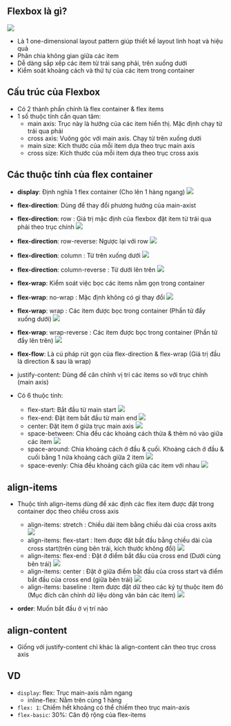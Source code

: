 ## Flexbox là gì?
![](img/flexbox.png)
- Là 1 one-dimensional layout pattern giúp thiết kế layout linh hoạt và hiệu quả 
- Phân chia không gian giữa các item 
- Dễ dàng sắp xếp các item từ trái sang phải, trên xuống dưới 
- Kiểm soát khoảng cách và thứ tự của các item trong container

## Cấu trúc của Flexbox
- Có 2 thành phần chính là flex container & flex items 
- 1 số thuộc tính cần quan tâm: 
    - main axis: Trục này là hướng của các item hiển thị. Mặc định chạy từ trái qua phải
    - cross axis: Vuông góc với main axis. Chạy từ trên xuống dưới 
    - main size: Kích thước của mỗi item dựa theo trục main axis
    - cross size: Kích thước của mỗi item dựa theo trục cross axis

## Các thuộc tính của flex container
- **display**: Định nghĩa 1 flex container (Cho lên 1 hàng ngang)
![](img/display-flex.png)
- **flex-direction**: Dùng để thay đổi phương hướng của main-axist 
- **flex-direction**: row : Giá trị mặc định của flexbox đặt item từ trái qua phải theo trục chính 
![](img/flex-direction-row.png)
- **flex-direction**: row-reverse: Ngược lại với row 
![](img/flex-direction-rowreverse.png)
- **flex-direction**: column : Từ trên xuống dưới 
![](img/flex-direction-column.png)
- **flex-direction**: column-reverse : Từ dưới lên trên 
![](img/flex-direction-column-reverse.png)
- **flex-wrap**: Kiểm soát việc bọc các items nằm gọn trong container
- **flex-wrap**: no-wrap : Mặc định không có gì thay đổi
![](img/nowrap.png)
- **flex-wrap**: wrap : Các item được bọc trong container (Phần tử đẩy xuống dưới)
![](img/wrap.png)
- **flex-wrap**: wrap-reverse : Các item được bọc trong container (Phần tử đẩy lên trên)
![](img/wrap-reverse.png)
- **flex-flow**: Là cú pháp rút gọn của flex-direction & flex-wrap (Giá trị đầu là direction & sau là wrap)

- justify-content: Dùng để căn chỉnh vị trí các items so với trục chính (main axis)
- Có 6 thuộc tính: 
    - flex-start: Bắt đầu từ main start
    ![](img/flex-start.png)
    - flex-end: Đặt item bắt đầu từ main end
    ![](img/flex-end.png)
    - center: Đặt item ở giữa trục main axis
    ![](img/center.png)
    - space-between: Chia đều các khoảng cách thừa & thêm nó vào giữa các item
    ![](img/space-between.png)
    - space-around: Chia khoảng cách ở đầu & cuối. Khoảng cách ở đầu & cuối bằng 1 nửa khoảng cách giữa 2 item
    ![](img/space-around.png)
    - space-evenly: Chia đều khoảng cách giữa các item với nhau
    ![](img/space-evenly.png)

## align-items
- Thuộc tính align-items dùng để xác định các flex item được đặt trong container dọc theo chiều cross axis
    - align-items: stretch : Chiều dài item bằng chiều dài của cross axits
    ![](img/stretch.png)
    - align-items: flex-start : Item được đặt bắt đầu bằng chiều dài của cross start(trên cùng bên trái, kích thước không đổi)
    ![](img/align-flex-start.png)
    - align-items: flex-end : Đặt ở điểm bắt đầu của cross end (Dưới cùng bên trái)
    ![](img/align-flex-end.png)
    - align-items: center : Đặt ở giữa điểm bắt đầu của cross start và điểm bắt đầu của cross end (giữa bên trái)
    ![](img/align-center.png)
    - align-items: baseline : Item được đặt dữ theo các ký tự thuộc item đó (Mục đích căn chỉnh dữ liệu dòng văn bản các item)
    ![](img/align-baseline.png)

- **order**: Muốn bắt đầu ở vị trí nào

## align-content
 - Giống với justify-content chỉ khác là align-content căn theo trục cross axis 


## VD 
- `display`: flex: Trục main-axis nằm ngang 
    - inline-flex: Nằm trên cùng 1 hàng
- `flex: 1`: Chiếm hết khoảng có thể chiếm theo trục main-axis
- `flex-basic`: 30%: Căn độ rộng của flex-items
